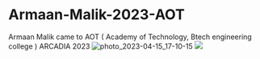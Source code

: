 # Armaan-Malik-2023-AOT
Armaan Malik came to AOT ( Academy of Technology, Btech engineering college ) ARCADIA 2023
![photo_2023-04-15_17-10-15](https://user-images.githubusercontent.com/81384987/232223843-11c612c5-a990-4e46-998f-6710d57638e2.jpg)
<img src="https://user-images.githubusercontent.com/73097560/115834477-dbab4500-a447-11eb-908a-139a6edaec5c.gif">


